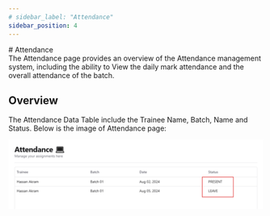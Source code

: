 ```yaml
---
# sidebar_label: "Attendance"
sidebar_position: 4
---
```


<link rel="stylesheet" href="path/to/custom.css"/>
<div class="ml-5"> 
# Attendance

<div class="mt-5">The Attendance page provides an overview of the Attendance management system, including the ability to View the daily mark attendance and the overall attendance of the batch.</div>

## Overview

<div class="mt-5">The Attendance Data Table include the Trainee Name, Batch, Name and Status. Below is the image of Attendance page:</div>

<img src="https://github.com/aisaanwar62/Docusaurus-document/blob/main/static/img/trainee-attendance.png?raw=true
" class="w-auto h-auto my-8 border shadow-md"/>

</div>
